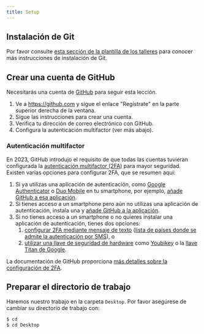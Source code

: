 ```yaml
---
title: Setup
---
```


## Instalación de Git

Por favor consulte [esta sección de la plantilla de los talleres][workshop-setup]
para conocer más instrucciones de instalación de Git.

## Crear una cuenta de GitHub

Necesitarás una cuenta de [GitHub](https://github.com) para seguir esta lección.

1. Ve a <https://github.com> y sigue el enlace "Regístrate" en la parte superior derecha de la ventana.
2. Sigue las instrucciones para crear una cuenta.
3. Verifica tu dirección de correo electrónico con GitHub.
4. Configura la autenticación multifactor (ver más abajo).

### Autenticación multifactor

En 2023, GitHub introdujo el requisito de que todas las cuentas tuvieran configurada la 
[autenticación multifactor (2FA)](https://docs.github.com/en/authentication/securing-your-account-with-two-factor-authentication-2fa/about-two-factor-authentication) para mayor seguridad.
Existen varias opciones para configurar 2FA, que se resumen aquí:

1. Si ya utilizas una aplicación de autenticación, como [Google Authenticator](https://support.google.com/accounts/answer/1066447?hl=en&co=GENIE.Platform%3DiOS&oco=0) o [Duo Mobile](https://duo.com/product/multi-factor-authentication-mfa/duo-mobile-app) en tu smartphone, por ejemplo, [añade GitHub a esa aplicación](https://docs.github.com/en/authentication/securing-your-account-with-two-factor-authentication-2fa/configuring-two-factor-authentication#configuring-two-factor-authentication-using-a-totp-mobile-app).
2. Si tienes acceso a un smartphone pero aún no utilizas una aplicación de autenticación, instala una y [añade GitHub a la aplicación](https://docs.github.com/en/authentication/securing-your-account-with-two-factor-authentication-2fa/configuring-two-factor-authentication#configuring-two-factor-authentication-using-a-totp-mobile-app).
3. Si no tienes acceso a un smartphone o no quieres instalar una aplicación de autenticación, tienes dos opciones:
   1. [configurar 2FA mediante mensaje de texto](https://docs.github.com/en/authentication/securing-your-account-with-two-factor-authentication-2fa/configuring-two-factor-authentication#configuring-two-factor-authentication-using-text-messages)
      ([lista de países donde se admite la autenticación por SMS](https://docs.github.com/en/authentication/securing-your-account-with-two-factor-authentication-2fa/countries-where-sms-authentication-is-supported)), o
   2. [utilizar una llave de seguridad de hardware](https://docs.github.com/en/authentication/securing-your-account-with-two-factor-authentication-2fa/configuring-two-factor-authentication#configuring-two-factor-authentication-using-a-security-key)
      como [Youbikey](https://www.yubico.com/products/yubikey-5-overview/) o la [llave Titan de Google](https://store.google.com/us/product/titan_security_key?hl=en-US&pli=1).

La documentación de GitHub proporciona [más detalles sobre la configuración de 2FA](https://docs.github.com/en/authentication/securing-your-account-with-two-factor-authentication-2fa/configuring-two-factor-authentication).

## Preparar el directorio de trabajo

Haremos nuestro trabajo en la carpeta `Desktop`. Por favor asegúrese de cambiar su directorio de trabajo con:

```bash
$ cd
$ cd Desktop
```

[workshop-setup]: https://carpentries.github.io/workshop-template/install_instructions/#git



